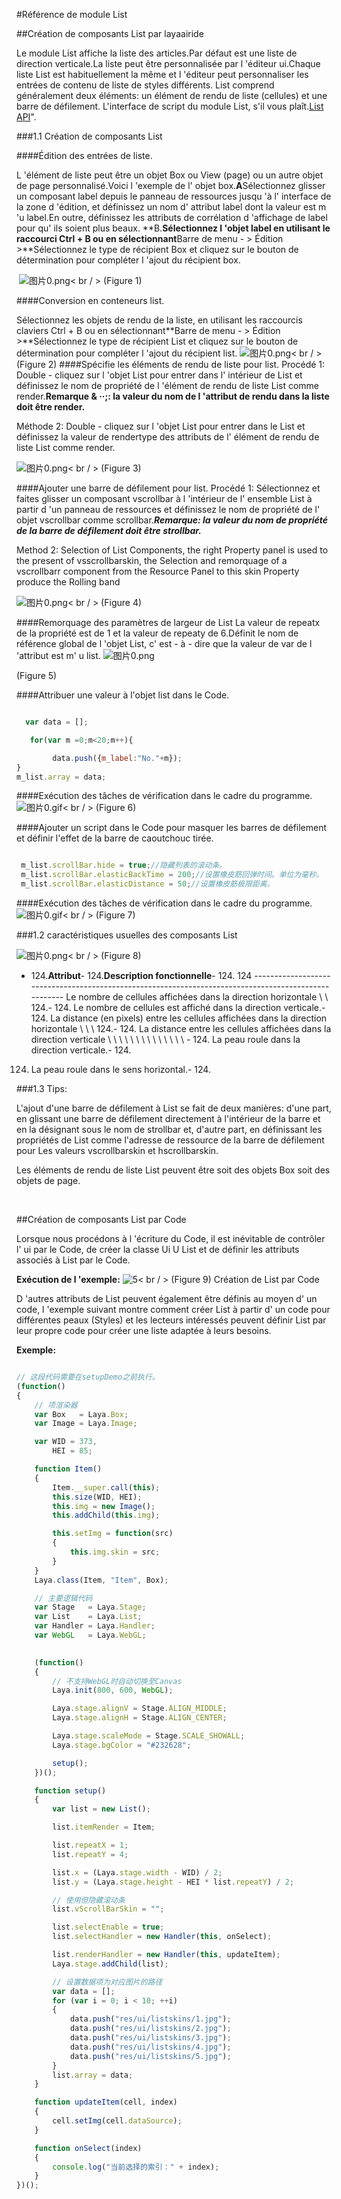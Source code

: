 #Référence de module List



##Création de composants List par layaairide

Le module List affiche la liste des articles.Par défaut est une liste de direction verticale.La liste peut être personnalisée par l 'éditeur ui.Chaque liste List est habituellement la même et l 'éditeur peut personnaliser les entrées de contenu de liste de styles différents.
List comprend généralement deux éléments: un élément de rendu de liste (cellules) et une barre de défilement.
L'interface de script du module List, s'il vous plaît.[List API](http://layaair.ldc.layabox.com/api/index.html?category=Core&class=laya.ui.List)".



 



###1.1 Création de composants List

####Édition des entrées de liste.

L 'élément de liste peut être un objet Box ou View (page) ou un autre objet de page personnalisé.Voici l 'exemple de l' objet box.
​**A**Sélectionnez glisser un composant label depuis le panneau de ressources jusqu 'à l' interface de la zone d 'édition, et définissez un nom d' attribut label dont la valeur est m 'u label.En outre, définissez les attributs de corrélation d 'affichage de label pour qu' ils soient plus beaux.
​**B.**Sélectionnez l 'objet label en utilisant le raccourci Ctrl + B ou en sélectionnant**Barre de menu - > Édition >**Sélectionnez le type de récipient Box et cliquez sur le bouton de détermination pour compléter l 'ajout du récipient box.



​        ![图片0.png](img/1.png)< br / >
(Figure 1)





 ####Conversion en conteneurs list.

Sélectionnez les objets de rendu de la liste, en utilisant les raccourcis claviers Ctrl + B ou en sélectionnant**Barre de menu - > Édition >**Sélectionnez le type de récipient List et cliquez sur le bouton de détermination pour compléter l 'ajout du récipient list.
​![图片0.png](img/2.png)< br / >
(Figure 2)
####Spécifie les éléments de rendu de liste pour list.
Procédé 1: Double - cliquez sur l 'objet List pour entrer dans l' intérieur de List et définissez le nom de propriété de l 'élément de rendu de liste List comme render.**Remarque & ‧‧;: la valeur du nom de l 'attribut de rendu dans la liste doit être render.**

Méthode 2: Double - cliquez sur l 'objet List pour entrer dans le List et définissez la valeur de rendertype des attributs de l' élément de rendu de liste List comme render.


​![图片0.png](img/3.png)< br / >
(Figure 3)

####Ajouter une barre de défilement pour list.
Procédé 1: Sélectionnez et faites glisser un composant vscrollbar à l 'intérieur de l' ensemble List à partir d 'un panneau de ressources et définissez le nom de propriété de l' objet vscrollbar comme scrollbar.***Remarque: la valeur du nom de propriété de la barre de défilement doit être strollbar.***

Method 2: Selection of List Components, the right Property panel is used to the present of vsscrollbarskin, the Selection and remorquage of a vscrollbarr component from the Resource Panel to this skin Property produce the Rolling band

​![图片0.png](img/4.png)< br / >
(Figure 4)

####Remorquage des paramètres de largeur de List
La valeur de repeatx de la propriété est de 1 et la valeur de repeaty de 6.Définit le nom de référence global de l 'objet List, c' est - à - dire que la valeur de var de l 'attribut est m' u list.
​![图片0.png](img/5.png)<br/>

(Figure 5)

####Attribuer une valeur à l'objet list dans le Code.



```javascript

  var data = [];

   for(var m =0;m<20;m++){

        data.push({m_label:"No."+m});
}
m_list.array = data;
```



####Exécution des tâches de vérification dans le cadre du programme.
​![图片0.gif](gif/1.gif)< br / >
(Figure 6)

####Ajouter un script dans le Code pour masquer les barres de défilement et définir l'effet de la barre de caoutchouc tirée.

```javascript

 m_list.scrollBar.hide = true;//隐藏列表的滚动条。
 m_list.scrollBar.elasticBackTime = 200;//设置橡皮筋回弹时间。单位为毫秒。
 m_list.scrollBar.elasticDistance = 50;//设置橡皮筋极限距离。
```


####Exécution des tâches de vérification dans le cadre du programme.
​![图片0.gif](gif/1.gif)< br / >
(Figure 7)


###1.2 caractéristiques usuelles des composants List

​![图片0.png](img/6.png)< br / >
(Figure 8)

- 124.**Attribut**- 124.**Description fonctionnelle**- 124.
124 -----------------------------------------------------------------------------------------------------
Le nombre de cellules affichées dans la direction horizontale \ \ 124.- 124.
Le nombre de cellules est affiché dans la direction verticale.- 124.
La distance (en pixels) entre les cellules affichées dans la direction horizontale \ \ \ 124.- 124.
La distance entre les cellules affichées dans la direction verticale \ \ \ \ \ \ \ \ \ \ \ \ \ \ \- 124.
La peau roule dans la direction verticale.- 124.
124. La peau roule dans le sens horizontal.- 124.



  



###1.3 Tips:

L'ajout d'une barre de défilement à List se fait de deux manières: d'une part, en glissant une barre de défilement directement à l'intérieur de la barre et en la désignant sous le nom de strollbar et, d'autre part, en définissant les propriétés de List comme l'adresse de ressource de la barre de défilement pour Les valeurs vscrollbarskin et hscrollbarskin.

Les éléments de rendu de liste List peuvent être soit des objets Box soit des objets de page.

​


##Création de composants List par Code

Lorsque nous procédons à l 'écriture du Code, il est inévitable de contrôler l' ui par le Code, de créer la classe Ui U List et de définir les attributs associés à List par le Code.

**Exécution de l 'exemple:**
​![5](gif/3.gif)< br / >
(Figure 9) Création de List par Code

D 'autres attributs de List peuvent également être définis au moyen d' un code, l 'exemple suivant montre comment créer List à partir d' un code pour différentes peaux (Styles) et les lecteurs intéressés peuvent définir List par leur propre code pour créer une liste adaptée à leurs besoins.

**Exemple:**


```javascript

// 这段代码需要在setupDemo之前执行。
(function()
{
	// 项渲染器
	var Box   = Laya.Box;
	var Image = Laya.Image;

	var WID = 373,
		HEI = 85;

	function Item()
	{
		Item.__super.call(this);
		this.size(WID, HEI);
		this.img = new Image();
		this.addChild(this.img);

		this.setImg = function(src)
		{
			this.img.skin = src;
		}
	}
	Laya.class(Item, "Item", Box);

	// 主要逻辑代码
	var Stage   = Laya.Stage;
	var List    = Laya.List;
	var Handler = Laya.Handler;
	var WebGL   = Laya.WebGL;
	

	(function()
	{
		// 不支持WebGL时自动切换至Canvas
		Laya.init(800, 600, WebGL);

		Laya.stage.alignV = Stage.ALIGN_MIDDLE;
		Laya.stage.alignH = Stage.ALIGN_CENTER;

		Laya.stage.scaleMode = Stage.SCALE_SHOWALL;
		Laya.stage.bgColor = "#232628";

		setup();
	})();

	function setup()
	{
		var list = new List();

		list.itemRender = Item;

		list.repeatX = 1;
		list.repeatY = 4;

		list.x = (Laya.stage.width - WID) / 2;
		list.y = (Laya.stage.height - HEI * list.repeatY) / 2;

		// 使用但隐藏滚动条
		list.vScrollBarSkin = "";

		list.selectEnable = true;
		list.selectHandler = new Handler(this, onSelect);

		list.renderHandler = new Handler(this, updateItem);
		Laya.stage.addChild(list);

		// 设置数据项为对应图片的路径
		var data = [];
		for (var i = 0; i < 10; ++i)
		{
			data.push("res/ui/listskins/1.jpg");
			data.push("res/ui/listskins/2.jpg");
			data.push("res/ui/listskins/3.jpg");
			data.push("res/ui/listskins/4.jpg");
			data.push("res/ui/listskins/5.jpg");
		}
		list.array = data;
	}

	function updateItem(cell, index)
	{
		cell.setImg(cell.dataSource);
	}

	function onSelect(index)
	{
		console.log("当前选择的索引：" + index);
	}
})();
```


